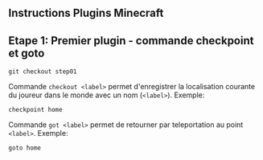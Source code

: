 ## Instructions Plugins Minecraft

## Etape 1: Premier plugin - commande checkpoint et goto

```git checkout step01```

Commande ```checkout <label>``` permet d'enregistrer la localisation courante du joureur dans le monde avec un nom (```<label>```).
Exemple:

```checkpoint home```

Commande ```got <label>``` permet de retourner par teleportation au point ```<label>```.
Exemple:

```goto home```



